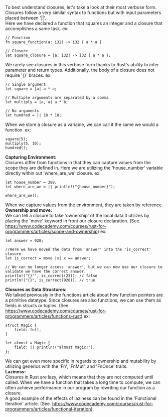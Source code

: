 To best understand closures, let's take a look at their most verbose form. Closures follow a very similar syntax to functions but with input parameters placed between '||'.
\
Here we have declared a function that squares an integer and a closure that accomplishes a same task.
	ex:

	// Function
	fn square_function(a: i32) -> i32 { a * a }

	// Closure
	let square_closure = |a: i32| -> i32 { a * a };

We rarely see closures in this verbose form thanks to Rust's ability to infer parameter and return types. Additionally, the body of a closure does not require '{}' braces.
	ex:

	// Single argument
	let square = |a| a * a;

	// Multiple arguments are separated by a comma
	let multiply = |a, a| a * b;

	// No arguments
	let hundred = || 10 * 10;

When we store a closure as a variable, we can call it the same we would a function.
	ex:

	square(5);
	multiply(5, 10);
	hundred();

**Capturing Environment:**
\
Closures differ from functions in that they can capture values from the scope they are defined in. Here we are utilizing the 'house_number' variable directly within out 'where_are_we' closure.
	ex:

	let house_number = 388;
	let where_are_we = || println!("{house_number}");

	where_are_we();

When we capture values from the environment, they are taken by reference.
\
**Ownership and move:**
\
We can tell a closure to take 'ownership' of the local data it utilizes by placing the 'move' keyword in front our closure declaration. (See. https://www.codecademy.com/courses/rust-for-programmers/articles/scope-and-ownership)
	ex:

	let answer = 928;

	//Here we have moved the data from 'answer' into the 'is_correct' closure
	let is_correct = move |x| x == answer;

	// We can no longer access 'answer', but we can now use our closure to validate we have the correct answer.
	println!("{}"", is_correct(23)); // false
	println!("{}", is_correct(928)); // true

**Closures as Data Structures:**
\
We talked previously in the functions article about how function pointers are a primitive datatype. Since closures are also functions, we can use them as fields in structs or tuples.
(See. https://www.codecademy.com/courses/rust-for-programmers/articles/functions-rust)
	ex:

	struct Magic {
		field: fn(),
	}

	let almost = Magic {
		field: || println!("almost magic!"),
	};

We can get even more specific in regards to ownership and mutability by utilizing generics with the 'Fn', 'FnMut', and 'FnOnce' traits.
\
**Laziness:**
\
Closures in Rust are lazy, which means that they are not computed until called. When we have a function that takes a long time to compute, we can often achieve performance in our program by rewriting our function as a closure.
\
A good example of the effects of laziness can be found in the 'Functional Iteration' article. (See. https://www.codecademy.com/courses/rust-for-programmers/articles/functional-iteration)
